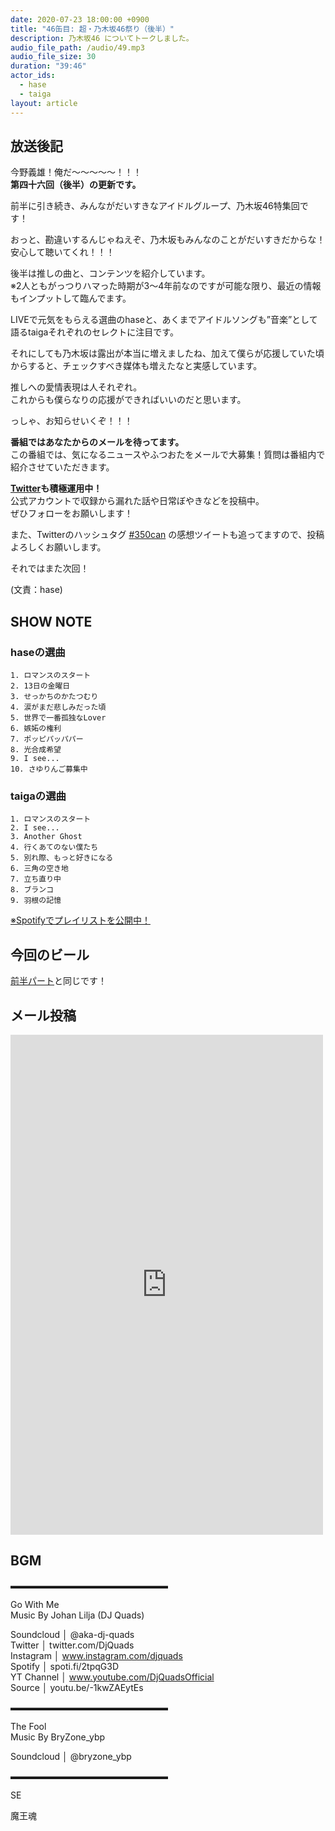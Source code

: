 ```yaml
---
date: 2020-07-23 18:00:00 +0900 
title: "46缶目: 超・乃木坂46祭り（後半）"
description: 乃木坂46 についてトークしました。
audio_file_path: /audio/49.mp3
audio_file_size: 30
duration: "39:46"
actor_ids:
  - hase
  - taiga
layout: article
---
```


## 放送後記

今野義雄！俺だ〜〜〜〜〜！！！  
__第四十六回（後半）の更新です。__

前半に引き続き、みんながだいすきなアイドルグループ、乃木坂46特集回です！

おっと、勘違いするんじゃねえぞ、乃木坂もみんなのことがだいすきだからな！  
安心して聴いてくれ！！！

後半は推しの曲と、コンテンツを紹介しています。  
※2人ともがっつりハマった時期が3〜4年前なのですが可能な限り、最近の情報もインプットして臨んでます。

LIVEで元気をもらえる選曲のhaseと、あくまでアイドルソングも”音楽”として語るtaigaそれぞれのセレクトに注目です。

それにしても乃木坂は露出が本当に増えましたね、加えて僕らが応援していた頃からすると、チェックすべき媒体も増えたなと実感しています。

推しへの愛情表現は人それぞれ。  
これからも僕らなりの応援ができればいいのだと思います。

っしゃ、お知らせいくぞ！！！

__番組ではあなたからのメールを待ってます。__  
この番組では、気になるニュースやふつおたをメールで大募集！質問は番組内で紹介させていただきます。  

__[Twitter](https://twitter.com/am350can)も積極運用中！__  
公式アカウントで収録から漏れた話や日常ぼやきなどを投稿中。  
ぜひフォローをお願いします！  

また、Twitterのハッシュタグ [#350can](https://twitter.com/search?q=%23350can&src=hashtag_click) の感想ツイートも追ってますので、投稿よろしくお願いします。

それではまた次回！

(文責：hase)

## SHOW NOTE

### haseの選曲
```
1. ロマンスのスタート
2. 13日の金曜日
3. せっかちのかたつむり
4. 涙がまだ悲しみだった頃
5. 世界で一番孤独なLover
6. 嫉妬の権利
7. ポッピパッパパー
8. 光合成希望
9. I see...
10. さゆりんご募集中
```

### taigaの選曲
```
1. ロマンスのスタート
2. I see...
3. Another Ghost
4. 行くあてのない僕たち
5. 別れ際、もっと好きになる
6. 三角の空き地
7. 立ち直り中
8. ブランコ
9. 羽根の記憶
```

[※Spotifyでプレイリストを公開中！](https://open.spotify.com/playlist/1CeaLBFNM2reJvKg97ZBRK?si=OWrCVcAASWela9AmcanXHA)

## 今回のビール

[前半パート](http://350can.beer/episode/48)と同じです！

## メール投稿
<div class="iframe-wrapper">
<iframe src="https://docs.google.com/forms/d/e/1FAIpQLSfTZ99ZtY5BJtHk38i7c_p3AdF-uIGnOOsc6W05wV6L0MTAQg/viewform?embedded=true" width="500" height="800" frameborder="0" marginheight="0" marginwidth="0">読み込んでいます…</iframe>
</div>

## BGM
▬▬▬▬▬▬▬▬▬▬▬▬▬▬▬▬▬▬  

Go With Me  
Music By Johan Lilja (DJ Quads)  

Soundcloud │ @aka-dj-quads  
Twitter │ twitter.com/DjQuads  
Instagram │ www.instagram.com/djquads  
Spotify │ spoti.fi/2tpqG3D  
YT Channel │ www.youtube.com/DjQuadsOfficial  
Source │ youtu.be/-1kwZAEytEs  

▬▬▬▬▬▬▬▬▬▬▬▬▬▬▬▬▬▬  

The Fool  
Music By BryZone_ybp  

Soundcloud │ @bryzone_ybp  

▬▬▬▬▬▬▬▬▬▬▬▬▬▬▬▬▬▬  

SE

魔王魂